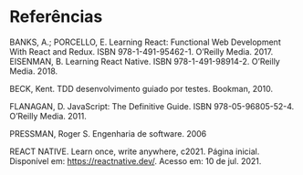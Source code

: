 # Referências

BANKS, A.; PORCELLO, E. Learning React: Functional Web Development With 
React and Redux. ISBN 978-1-491-95462-1. O’Reilly Media. 2017.
EISENMAN, B. Learning React Native. ISBN 978-1-491-98914-2. O’Reilly Media. 
2018.

BECK, Kent. TDD desenvolvimento guiado por testes. Bookman, 2010.

FLANAGAN, D. JavaScript: The Definitive Guide. ISBN 978-05-96805-52-4. 
O’Reilly Media. 2011.

PRESSMAN, Roger S. Engenharia de software. 2006

REACT NATIVE. Learn once, write anywhere, c2021. Página inicial. Disponível em:
<https://reactnative.dev/>. Acesso em: 10 de jul. 2021.

